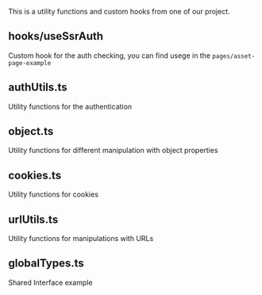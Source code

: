 This is a utility functions and custom hooks from one of our project.

## hooks/useSsrAuth
Custom hook for the auth checking, you can find usege in the `pages/asset-page-example`


## authUtils.ts
Utility functions for the authentication

## object.ts
Utility functions for different manipulation with object properties

## cookies.ts
Utility functions for cookies

## urlUtils.ts
Utility functions for manipulations with URLs

## globalTypes.ts
Shared Interface example

